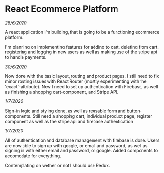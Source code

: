 <h1>React Ecommerce Platform</h1>

<i>28/6/2020</i>

A react application I'm building, that is going to be a functioning ecommerce platform.

I'm planning on implementing features for adding to cart, deleting from cart, registering and logging in new users as well as making use of the stripe api to handle payments.

<i>30/6/2020</i>

Now done with the basic layout, routing and product pages. I still need to fix minor routing issues with React Router (mostly experimenting with the 'exact'-attribute). Now I need to set up authentication with Firebase, as well as finishing a shopping cart-component, and Stripe API.


<i>1/7/2020</i>

Sign-in logic and styling done, as well as reusable form and button-components. Still need a shopping cart, individual product page, register component as well as the stripe api and firebase authentication

<i>1/7/2020</i>

All of authentication and database management with firebase is done. Users are now able to sign up with google, or email and password, as well as signing in with either email and password, or google. Added components to accomodate for everything. 

Contemplating on wether or not I should use Redux.